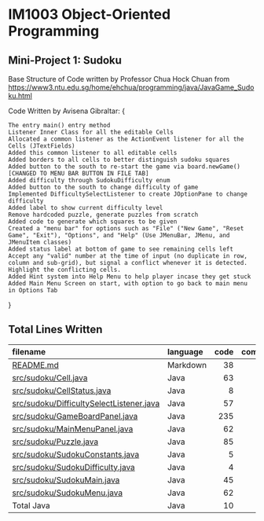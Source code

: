 # IM1003 Object-Oriented Programming 
## Mini-Project 1: Sudoku

Base Structure of Code written by Professor Chua Hock Chuan
from https://www3.ntu.edu.sg/home/ehchua/programming/java/JavaGame_Sudoku.html

Code Written by Avisena Gibraltar: {

    The entry main() entry method 
    Listener Inner Class for all the editable Cells
    Allocated a common listener as the ActionEvent listener for all the Cells (JTextFields)
    Added this common listener to all editable cells
    Added borders to all cells to better distinguish sudoku squares
    Added button to the south to re-start the game via board.newGame() [CHANGED TO MENU BAR BUTTON IN FILE TAB]
    Added difficulty through SudokuDifficulty enum
    Added button to the south to change difficulty of game
    Implemented DifficultySelectListener to create JOptionPane to change difficulty
    Added label to show current difficulty level
    Remove hardcoded puzzle, generate puzzles from scratch
    Added code to generate which squares to be given
    Created a "menu bar" for options such as "File" ("New Game", "Reset Game", "Exit"), "Options", and "Help" (Use JMenuBar, JMenu, and JMenuItem classes)
    Added status label at bottom of game to see remaining cells left
    Accept any "valid" number at the time of input (no duplicate in row, column and sub-grid), but signal a conflict whenever it is detected. Highlight the conflicting cells. 
    Added Hint system into Help Menu to help player incase they get stuck
    Added Main Menu Screen on start, with option to go back to main menu in Options Tab

}

## Total Lines Written
| filename | language | code | comment | blank | total |
| :--- | :--- | ---: | ---: | ---: | ---: |
| [README.md](/README.md) | Markdown | 38 | 0 | 6 | 44 |
| [src/sudoku/Cell.java](/src/sudoku/Cell.java) | Java | 63 | 21 | 5 | 89 |
| [src/sudoku/CellStatus.java](/src/sudoku/CellStatus.java) | Java | 8 | 6 | 0 | 14 |
| [src/sudoku/DifficultySelectListener.java](/src/sudoku/DifficultySelectListener.java) | Java | 57 | 19 | 19 | 95 |
| [src/sudoku/GameBoardPanel.java](/src/sudoku/GameBoardPanel.java) | Java | 235 | 87 | 47 | 369 |
| [src/sudoku/MainMenuPanel.java](/src/sudoku/MainMenuPanel.java) | Java | 62 | 9 | 20 | 91 |
| [src/sudoku/Puzzle.java](/src/sudoku/Puzzle.java) | Java | 85 | 35 | 27 | 147 |
| [src/sudoku/SudokuConstants.java](/src/sudoku/SudokuConstants.java) | Java | 5 | 5 | 0 | 10 |
| [src/sudoku/SudokuDifficulty.java](/src/sudoku/SudokuDifficulty.java) | Java | 4 | 0 | 2 | 6 |
| [src/sudoku/SudokuMain.java](/src/sudoku/SudokuMain.java) | Java | 45 | 31 | 18 | 94 |
| [src/sudoku/SudokuMenu.java](/src/sudoku/SudokuMenu.java) | Java | 62 | 12 | 21 | 95 |
| Total Java | Java | 10 | 626 | 225 | 159 | 1,010 |
